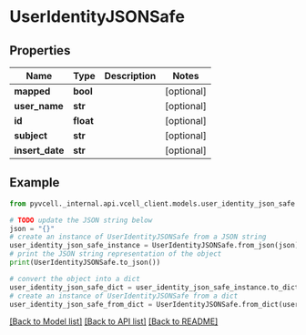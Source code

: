 # UserIdentityJSONSafe

## Properties

| Name            | Type      | Description | Notes      |
| --------------- | --------- | ----------- | ---------- |
| **mapped**      | **bool**  |             | [optional] |
| **user_name**   | **str**   |             | [optional] |
| **id**          | **float** |             | [optional] |
| **subject**     | **str**   |             | [optional] |
| **insert_date** | **str**   |             | [optional] |

## Example

```python
from pyvcell._internal.api.vcell_client.models.user_identity_json_safe import UserIdentityJSONSafe

# TODO update the JSON string below
json = "{}"
# create an instance of UserIdentityJSONSafe from a JSON string
user_identity_json_safe_instance = UserIdentityJSONSafe.from_json(json)
# print the JSON string representation of the object
print(UserIdentityJSONSafe.to_json())

# convert the object into a dict
user_identity_json_safe_dict = user_identity_json_safe_instance.to_dict()
# create an instance of UserIdentityJSONSafe from a dict
user_identity_json_safe_from_dict = UserIdentityJSONSafe.from_dict(user_identity_json_safe_dict)
```

[[Back to Model list]](../README.md#documentation-for-models) [[Back to API list]](../README.md#documentation-for-api-endpoints) [[Back to README]](../README.md)
